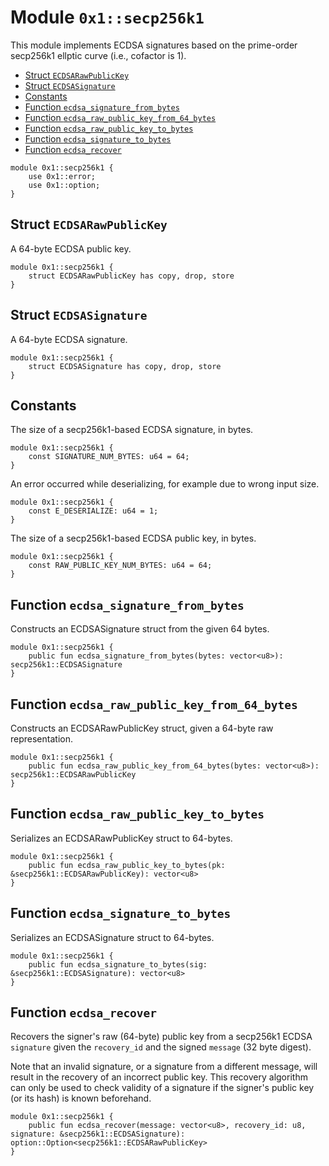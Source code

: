 <a id="0x1_secp256k1"></a>

# Module `0x1::secp256k1`

This module implements ECDSA signatures based on the prime&#45;order secp256k1 ellptic curve (i.e., cofactor is 1).

- [Struct `ECDSARawPublicKey`](#0x1_secp256k1_ECDSARawPublicKey)
- [Struct `ECDSASignature`](#0x1_secp256k1_ECDSASignature)
- [Constants](#@Constants_0)
- [Function `ecdsa_signature_from_bytes`](#0x1_secp256k1_ecdsa_signature_from_bytes)
- [Function `ecdsa_raw_public_key_from_64_bytes`](#0x1_secp256k1_ecdsa_raw_public_key_from_64_bytes)
- [Function `ecdsa_raw_public_key_to_bytes`](#0x1_secp256k1_ecdsa_raw_public_key_to_bytes)
- [Function `ecdsa_signature_to_bytes`](#0x1_secp256k1_ecdsa_signature_to_bytes)
- [Function `ecdsa_recover`](#0x1_secp256k1_ecdsa_recover)

```move
module 0x1::secp256k1 {
    use 0x1::error;
    use 0x1::option;
}
```

<a id="0x1_secp256k1_ECDSARawPublicKey"></a>

## Struct `ECDSARawPublicKey`

A 64&#45;byte ECDSA public key.

```move
module 0x1::secp256k1 {
    struct ECDSARawPublicKey has copy, drop, store
}
```

<a id="0x1_secp256k1_ECDSASignature"></a>

## Struct `ECDSASignature`

A 64&#45;byte ECDSA signature.

```move
module 0x1::secp256k1 {
    struct ECDSASignature has copy, drop, store
}
```

<a id="@Constants_0"></a>

## Constants

<a id="0x1_secp256k1_SIGNATURE_NUM_BYTES"></a>

The size of a secp256k1&#45;based ECDSA signature, in bytes.

```move
module 0x1::secp256k1 {
    const SIGNATURE_NUM_BYTES: u64 = 64;
}
```

<a id="0x1_secp256k1_E_DESERIALIZE"></a>

An error occurred while deserializing, for example due to wrong input size.

```move
module 0x1::secp256k1 {
    const E_DESERIALIZE: u64 = 1;
}
```

<a id="0x1_secp256k1_RAW_PUBLIC_KEY_NUM_BYTES"></a>

The size of a secp256k1&#45;based ECDSA public key, in bytes.

```move
module 0x1::secp256k1 {
    const RAW_PUBLIC_KEY_NUM_BYTES: u64 = 64;
}
```

<a id="0x1_secp256k1_ecdsa_signature_from_bytes"></a>

## Function `ecdsa_signature_from_bytes`

Constructs an ECDSASignature struct from the given 64 bytes.

```move
module 0x1::secp256k1 {
    public fun ecdsa_signature_from_bytes(bytes: vector<u8>): secp256k1::ECDSASignature
}
```

<a id="0x1_secp256k1_ecdsa_raw_public_key_from_64_bytes"></a>

## Function `ecdsa_raw_public_key_from_64_bytes`

Constructs an ECDSARawPublicKey struct, given a 64&#45;byte raw representation.

```move
module 0x1::secp256k1 {
    public fun ecdsa_raw_public_key_from_64_bytes(bytes: vector<u8>): secp256k1::ECDSARawPublicKey
}
```

<a id="0x1_secp256k1_ecdsa_raw_public_key_to_bytes"></a>

## Function `ecdsa_raw_public_key_to_bytes`

Serializes an ECDSARawPublicKey struct to 64&#45;bytes.

```move
module 0x1::secp256k1 {
    public fun ecdsa_raw_public_key_to_bytes(pk: &secp256k1::ECDSARawPublicKey): vector<u8>
}
```

<a id="0x1_secp256k1_ecdsa_signature_to_bytes"></a>

## Function `ecdsa_signature_to_bytes`

Serializes an ECDSASignature struct to 64&#45;bytes.

```move
module 0x1::secp256k1 {
    public fun ecdsa_signature_to_bytes(sig: &secp256k1::ECDSASignature): vector<u8>
}
```

<a id="0x1_secp256k1_ecdsa_recover"></a>

## Function `ecdsa_recover`

Recovers the signer&apos;s raw (64&#45;byte) public key from a secp256k1 ECDSA `signature` given the `recovery_id` and the signed
`message` (32 byte digest).

Note that an invalid signature, or a signature from a different message, will result in the recovery of an
incorrect public key. This recovery algorithm can only be used to check validity of a signature if the signer&apos;s
public key (or its hash) is known beforehand.

```move
module 0x1::secp256k1 {
    public fun ecdsa_recover(message: vector<u8>, recovery_id: u8, signature: &secp256k1::ECDSASignature): option::Option<secp256k1::ECDSARawPublicKey>
}
```

